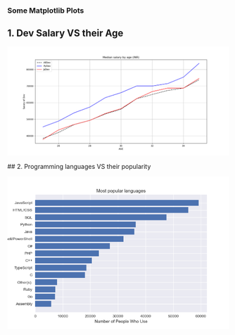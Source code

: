 ### Some Matplotlib Plots
## 1. Dev Salary VS their Age
<p align="center">
  <img src="1plot.png">
</p>
## 2. Programming languages VS their popularity
<p align="center">
  <img src="2.Barchart.png">
</p>
